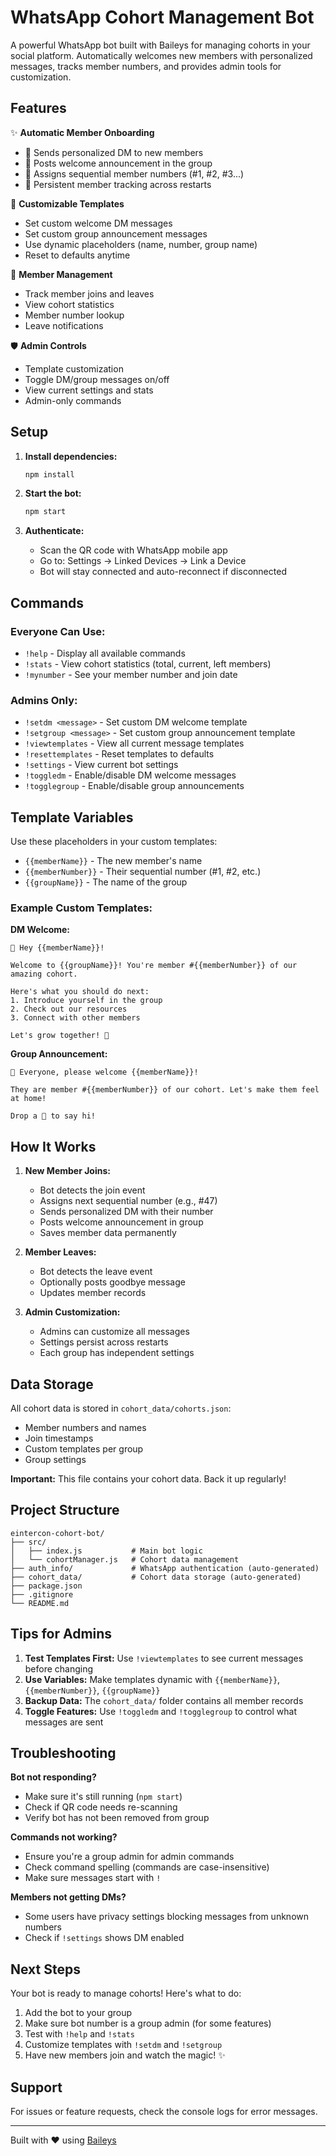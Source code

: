 # WhatsApp Cohort Management Bot

A powerful WhatsApp bot built with Baileys for managing cohorts in your social platform. Automatically welcomes new members with personalized messages, tracks member numbers, and provides admin tools for customization.

## Features

✨ **Automatic Member Onboarding**
- 📧 Sends personalized DM to new members
- 📢 Posts welcome announcement in the group
- 🔢 Assigns sequential member numbers (#1, #2, #3...)
- 💾 Persistent member tracking across restarts

🎨 **Customizable Templates**
- Set custom welcome DM messages
- Set custom group announcement messages
- Use dynamic placeholders (name, number, group name)
- Reset to defaults anytime

👥 **Member Management**
- Track member joins and leaves
- View cohort statistics
- Member number lookup
- Leave notifications

🛡️ **Admin Controls**
- Template customization
- Toggle DM/group messages on/off
- View current settings and stats
- Admin-only commands

## Setup

1. **Install dependencies:**
   ```bash
   npm install
   ```

2. **Start the bot:**
   ```bash
   npm start
   ```

3. **Authenticate:**
   - Scan the QR code with WhatsApp mobile app
   - Go to: Settings → Linked Devices → Link a Device
   - Bot will stay connected and auto-reconnect if disconnected

## Commands

### Everyone Can Use:
- `!help` - Display all available commands
- `!stats` - View cohort statistics (total, current, left members)
- `!mynumber` - See your member number and join date

### Admins Only:
- `!setdm <message>` - Set custom DM welcome template
- `!setgroup <message>` - Set custom group announcement template
- `!viewtemplates` - View all current message templates
- `!resettemplates` - Reset templates to defaults
- `!settings` - View current bot settings
- `!toggledm` - Enable/disable DM welcome messages
- `!togglegroup` - Enable/disable group announcements

## Template Variables

Use these placeholders in your custom templates:

- `{{memberName}}` - The new member's name
- `{{memberNumber}}` - Their sequential number (#1, #2, etc.)
- `{{groupName}}` - The name of the group

### Example Custom Templates:

**DM Welcome:**
```
🎉 Hey {{memberName}}!

Welcome to {{groupName}}! You're member #{{memberNumber}} of our amazing cohort.

Here's what you should do next:
1. Introduce yourself in the group
2. Check out our resources
3. Connect with other members

Let's grow together! 🚀
```

**Group Announcement:**
```
🎊 Everyone, please welcome {{memberName}}!

They are member #{{memberNumber}} of our cohort. Let's make them feel at home! 

Drop a 👋 to say hi!
```

## How It Works

1. **New Member Joins:**
   - Bot detects the join event
   - Assigns next sequential number (e.g., #47)
   - Sends personalized DM with their number
   - Posts welcome announcement in group
   - Saves member data permanently

2. **Member Leaves:**
   - Bot detects the leave event
   - Optionally posts goodbye message
   - Updates member records

3. **Admin Customization:**
   - Admins can customize all messages
   - Settings persist across restarts
   - Each group has independent settings

## Data Storage

All cohort data is stored in `cohort_data/cohorts.json`:
- Member numbers and names
- Join timestamps
- Custom templates per group
- Group settings

**Important:** This file contains your cohort data. Back it up regularly!

## Project Structure

```
eintercon-cohort-bot/
├── src/
│   ├── index.js           # Main bot logic
│   └── cohortManager.js   # Cohort data management
├── auth_info/             # WhatsApp authentication (auto-generated)
├── cohort_data/           # Cohort data storage (auto-generated)
├── package.json
├── .gitignore
└── README.md
```

## Tips for Admins

1. **Test Templates First:** Use `!viewtemplates` to see current messages before changing
2. **Use Variables:** Make templates dynamic with `{{memberName}}`, `{{memberNumber}}`, `{{groupName}}`
3. **Backup Data:** The `cohort_data/` folder contains all member records
4. **Toggle Features:** Use `!toggledm` and `!togglegroup` to control what messages are sent

## Troubleshooting

**Bot not responding?**
- Make sure it's still running (`npm start`)
- Check if QR code needs re-scanning
- Verify bot has not been removed from group

**Commands not working?**
- Ensure you're a group admin for admin commands
- Check command spelling (commands are case-insensitive)
- Make sure messages start with `!`

**Members not getting DMs?**
- Some users have privacy settings blocking messages from unknown numbers
- Check if `!settings` shows DM enabled

## Next Steps

Your bot is ready to manage cohorts! Here's what to do:

1. Add the bot to your group
2. Make sure bot number is a group admin (for some features)
3. Test with `!help` and `!stats`
4. Customize templates with `!setdm` and `!setgroup`
5. Have new members join and watch the magic! ✨

## Support

For issues or feature requests, check the console logs for error messages.

---

Built with ❤️ using [Baileys](https://github.com/WhiskeySockets/Baileys)

